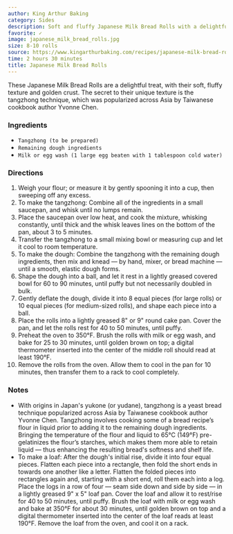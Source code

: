 ```yaml
---
author: King Arthur Baking
category: Sides
description: Soft and fluffy Japanese Milk Bread Rolls with a delightful golden crust.
favorite: ✓
image: japanese_milk_bread_rolls.jpg
size: 8-10 rolls
source: https://www.kingarthurbaking.com/recipes/japanese-milk-bread-rolls-recipe
time: 2 hours 30 minutes
title: Japanese Milk Bread Rolls
---
```

These Japanese Milk Bread Rolls are a delightful treat, with their soft, fluffy texture and golden crust. The secret to their unique texture is the tangzhong technique, which was popularized across Asia by Taiwanese cookbook author Yvonne Chen.

### Ingredients

* `Tangzhong (to be prepared)`
* `Remaining dough ingredients`
* `Milk or egg wash (1 large egg beaten with 1 tablespoon cold water)`

### Directions

1. Weigh your flour; or measure it by gently spooning it into a cup, then sweeping off any excess.
2. To make the tangzhong: Combine all of the ingredients in a small saucepan, and whisk until no lumps remain.
3. Place the saucepan over low heat, and cook the mixture, whisking constantly, until thick and the whisk leaves lines on the bottom of the pan, about 3 to 5 minutes.
4. Transfer the tangzhong to a small mixing bowl or measuring cup and let it cool to room temperature.
5. To make the dough: Combine the tangzhong with the remaining dough ingredients, then mix and knead — by hand, mixer, or bread machine — until a smooth, elastic dough forms.
6. Shape the dough into a ball, and let it rest in a lightly greased covered bowl for 60 to 90 minutes, until puffy but not necessarily doubled in bulk.
7. Gently deflate the dough, divide it into 8 equal pieces (for large rolls) or 10 equal pieces (for medium-sized rolls), and shape each piece into a ball.
8. Place the rolls into a lightly greased 8" or 9" round cake pan. Cover the pan, and let the rolls rest for 40 to 50 minutes, until puffy.  
9. Preheat the oven to 350°F. Brush the rolls with milk or egg wash, and bake for 25 to 30 minutes, until golden brown on top; a digital thermometer inserted into the center of the middle roll should read at least 190°F.
10. Remove the rolls from the oven. Allow them to cool in the pan for 10 minutes, then transfer them to a rack to cool completely.

### Notes

* With origins in Japan's yukone (or yudane), tangzhong is a yeast bread technique popularized across Asia by Taiwanese cookbook author Yvonne Chen. Tangzhong involves cooking some of a bread recipe’s flour in liquid prior to adding it to the remaining dough ingredients. Bringing the temperature of the flour and liquid to 65°C (149°F) pre-gelatinizes the flour’s starches, which makes them more able to retain liquid — thus enhancing the resulting bread's softness and shelf life.
* To make a loaf: After the dough's initial rise, divide it into four equal pieces. Flatten each piece into a rectangle, then fold the short ends in towards one another like a letter. Flatten the folded pieces into rectangles again and, starting with a short end, roll them each into a log. Place the logs in a row of four — seam side down and side by side — in a lightly greased 9" x 5" loaf pan. Cover the loaf and allow it to rest/rise for 40 to 50 minutes, until puffy. Brush the loaf with milk or egg wash and bake at 350°F for about 30 minutes, until golden brown on top and a digital thermometer inserted into the center of the loaf reads at least 190°F. Remove the loaf from the oven, and cool it on a rack.